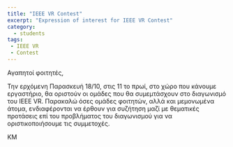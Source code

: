 ```yaml
---
title: "IEEE VR Contest"
excerpt: "Expression of interest for IEEE VR Contest"
category:
  - students
tags:
 - IEEE VR
 - Contest
---
```

Αγαπητοί φοιτητές,

Την ερχόμενη Παρασκευή 18/10, στις 11 το πρωί, στο χώρο που κάνουμε εργαστήριο, 
θα οριστούν οι ομάδες που θα συμεμτάσχουν στο διαγωνισμό του ΙΕΕΕ VR.
Παρακαλώ όσες ομάδες φοιτητών, αλλά και μεμονωμένα άτομα, ενδιαφέρονται να έρθουν για συζήτηση
μαζί με θεματικές προτάσεις επί του προβλήματος του διαγωνισμού για να οριστικοποιήσουμε τις συμμετοχές.

ΚΜ
